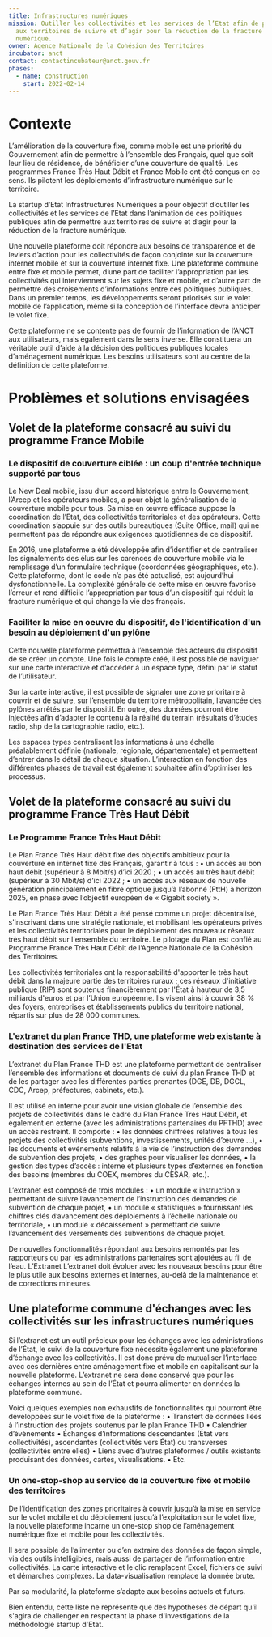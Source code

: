 ```yaml
---
title: Infrastructures numériques
mission: Outiller les collectivités et les services de l’Etat afin de permettre
  aux territoires de suivre et d’agir pour la réduction de la fracture
  numérique.
owner: Agence Nationale de la Cohésion des Territoires
incubator: anct
contact: contactincubateur@anct.gouv.fr
phases:
  - name: construction
    start: 2022-02-14
---
```

# Contexte
L’amélioration de la couverture fixe, comme mobile est une priorité du Gouvernement afin de permettre à l’ensemble des Français, quel que soit leur lieu de résidence, de bénéficier d’une couverture de qualité. Les programmes France Très Haut Débit et France Mobile ont été conçus en ce sens. Ils pilotent les déploiements d’infrastructure numérique sur le territoire.

La startup d’Etat Infrastructures Numériques  a pour objectif d’outiller les collectivités et les services de l’Etat dans l’animation de ces politiques publiques afin de permettre aux territoires de suivre et d’agir pour la réduction de la fracture numérique.

Une nouvelle plateforme doit répondre  aux besoins de transparence et de leviers d’action pour les collectivités de façon conjointe sur la couverture internet mobile et sur la couverture internet fixe. Une plateforme commune entre fixe et mobile permet, d’une part de faciliter l’appropriation par les collectivités qui interviennent sur les sujets fixe et mobile, et d’autre part de permettre des croisements d’informations entre ces politiques publiques. Dans un premier temps, les développements seront priorisés sur le volet mobile de l’application, même si la conception de l’interface devra anticiper le volet fixe. 

Cette plateforme ne se contente pas de fournir de l’information de l’ANCT aux utilisateurs, mais également dans le sens inverse. Elle constituera un véritable outil d’aide à la décision des politiques publiques locales d’aménagement numérique. Les besoins utilisateurs sont au centre de la définition de cette plateforme.

# Problèmes et solutions envisagées
## Volet de la plateforme consacré au suivi du programme France Mobile
### Le dispositif de couverture ciblée : un coup d'entrée technique supporté par tous
Le New Deal mobile, issu d’un accord historique entre le Gouvernement, l’Arcep et les opérateurs mobiles, a pour objet la généralisation de la couverture mobile pour tous. 
Sa mise en œuvre efficace suppose la coordination de l’Etat, des collectivités territoriales et des opérateurs. Cette coordination s’appuie sur des outils bureautiques (Suite Office, mail) qui ne permettent pas de répondre aux exigences quotidiennes de ce dispositif.

En 2016, une plateforme a été développée afin d’identifier et de centraliser les signalements des élus sur les carences de couverture mobile via le remplissage d’un formulaire technique (coordonnées géographiques, etc.).
Cette plateforme, dont le code n’a pas été actualisé, est aujourd’hui dysfonctionnelle. 
La complexité générale de cette mise en œuvre favorise l’erreur et rend difficile l’appropriation par tous d’un dispositif qui réduit la fracture numérique et qui change la vie des français.

### Faciliter la mise en oeuvre du dispositif, de l'identification d'un besoin au déploiement d'un pylône
Cette nouvelle plateforme permettra à l’ensemble des acteurs du dispositif de se créer un compte. Une fois le compte créé, il est possible de naviguer sur une carte interactive et d’accéder à un espace type, défini par le statut de l’utilisateur.

Sur la carte interactive, il est possible de signaler une zone prioritaire à couvrir et de suivre, sur l’ensemble du territoire métropolitain, l’avancée des pylônes arrêtés par le dispositif. En outre, des données pourront être injectées afin d’adapter le contenu à la réalité du terrain (résultats d’études radio, shp de la cartographie radio, etc.).

Les espaces types centralisent les informations à une échelle préalablement définie (nationale, régionale, départementale) et permettent d’entrer dans le détail de chaque situation. L’interaction en fonction des différentes phases de travail est également souhaitée afin d’optimiser les processus.

## Volet de la plateforme consacré au suivi du programme France Très Haut Débit
### Le Programme France Très Haut Débit
Le Plan France Très Haut débit fixe des objectifs ambitieux pour la couverture en internet fixe des Français, garantir à tous :
•	un accès au bon haut débit (supérieur à 8 Mbit/s) d’ici 2020 ;
•	un accès au très haut débit (supérieur à 30 Mbit/s) d’ici 2022 ;
•	un accès aux réseaux de nouvelle génération principalement en fibre optique jusqu’à l’abonné (FttH) à horizon 2025, en phase avec l’objectif européen de « Gigabit society ».

Le Plan France Très Haut Débit a été pensé comme un projet décentralisé, s'inscrivant dans une stratégie nationale, et mobilisant les opérateurs privés et les collectivités territoriales pour le déploiement des nouveaux réseaux très haut débit sur l'ensemble du territoire. Le pilotage du Plan est confié au Programme France Très Haut Débit de l’Agence Nationale de la Cohésion des Territoires.

Les collectivités territoriales ont la responsabilité d'apporter le très haut débit dans la majeure partie des territoires ruraux ; ces réseaux d'initiative publique (RIP) sont soutenus financièrement par l'État à hauteur de 3,5 milliards d'euros et par l’Union européenne. Ils visent ainsi à couvrir 38 % des foyers, entreprises et établissements publics du territoire national, répartis sur plus de 28 000 communes.

### L'extranet du plan France THD, une plateforme web existante à destination des services de l'Etat
L’extranet du Plan France THD est une plateforme permettant de centraliser l’ensemble des informations et documents de suivi du plan France THD et de les partager avec les différentes parties prenantes (DGE, DB, DGCL, CDC, Arcep, préfectures, cabinets, etc.).

Il est utilisé en interne pour avoir une vision globale de l’ensemble des projets de collectivités dans le cadre du Plan France Très Haut Débit, et également en externe (avec les administrations partenaires du PFTHD)  avec un accès restreint. Il comporte :
•	les données chiffrées relatives à tous les projets des collectivités (subventions, investissements, unités d’œuvre …),
•	les documents et événements relatifs à la vie de l’instruction des demandes de subvention des projets,
•	des graphes pour visualiser les données,
•	la gestion des types d’accès : interne et plusieurs types d’externes en fonction des besoins (membres du COEX, membres du CESAR, etc.).

L’extranet est composé de trois modules :
•	un module « instruction » permettant de suivre l’avancement de l’instruction des demandes de subvention de chaque projet,
•	un module « statistiques » fournissant les chiffres clés d’avancement des déploiements à l’échelle nationale ou territoriale,
•	un module « décaissement » permettant de suivre l’avancement des versements des subventions de chaque projet.

De nouvelles fonctionnalités répondant aux besoins remontés par les rapporteurs ou par les administrations partenaires sont ajoutées au fil de l’eau. L’Extranet L’extranet doit évoluer avec les nouveaux besoins pour être le plus utile aux besoins externes et internes, au-delà de la maintenance et de corrections mineures. 

## Une plateforme commune d'échanges avec les collectivités sur les infrastructures numériques
Si l’extranet est un outil précieux pour les échanges avec les administrations de l’État, le suivi de la couverture fixe nécessite également une plateforme d’échange avec les collectivités. Il est donc prévu de mutualiser l’interface avec ces dernières entre aménagement fixe et mobile en capitalisant sur la nouvelle plateforme. L’extranet ne sera donc conservé que pour les échanges internes au sein de l’État et pourra alimenter en données la plateforme commune. 

Voici quelques exemples non exhaustifs de fonctionnalités qui pourront être développées sur le volet fixe de la plateforme :
•	Transfert de données liées à l’instruction des projets soutenus par le plan France THD 
•	Calendrier d’évènements 
•	Échanges d’informations descendantes (État vers collectivités), ascendantes (collectivités vers État) ou transverses (collectivités entre elles)
•	Liens avec d’autres plateformes / outils existants produisant des données, cartes, visualisations.
•	Etc.
### Un one-stop-shop au service de la couverture fixe et mobile des territoires
De l’identification des zones prioritaires à couvrir jusqu’à la mise en service sur le volet mobile et du déploiement jusqu’à l’exploitation sur le volet fixe, la nouvelle plateforme incarne un one-stop shop de l’aménagement numérique fixe et mobile pour les collectivités. 

Il sera possible de l’alimenter ou d’en extraire des données de façon simple, via des outils intelligibles, mais aussi de partager de l’information entre collectivités. La carte interactive et le clic remplacent Excel, fichiers de suivi et démarches complexes. La data-visualisation remplace la donnée brute.

Par sa modularité, la plateforme s’adapte aux besoins actuels et futurs.

Bien entendu, cette liste ne représente que des hypothèses de départ qu'il s'agira de challenger en respectant la phase d'investigations de la méthodologie startup d'Etat.
